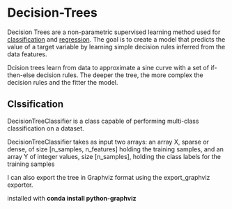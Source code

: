 # Decision-Trees

Decision Trees are a non-parametric supervised learning method used for [classification](https://www.geeksforgeeks.org/ml-classification-vs-regression/) and [regression](https://www.geeksforgeeks.org/ml-classification-vs-regression/). The goal is to create a model that predicts the value of a target variable by learning simple decision rules inferred from the data features.


Dcision trees learn from data to approximate a sine curve with a set of if-then-else decision rules. The deeper the tree, the more complex the decision rules and the fitter the model.


## Clssification 

DecisionTreeClassifier is a class capable of performing multi-class classification on a dataset.

DecisionTreeClassifier takes as input two arrays: an array X, sparse or dense, of size [n_samples, n_features] holding the training samples, and an array Y of integer values, size [n_samples], holding the class labels for the training samples

I can also export the tree in Graphviz format using the export_graphviz exporter. 

installed with **conda install python-graphviz**
